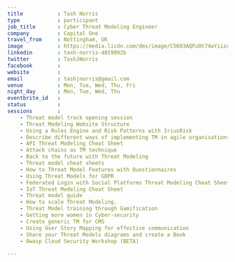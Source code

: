 ```yaml
---
title           : Tash Norris
type            : participant
job_title       : Cyber Threat Modeling Engineer
company         : Capital One
travel_from     : Nottingham, UK
image           : https://media.licdn.com/dms/image/C5603AQFuOt74wYiizA/profile-displayphoto-shrink_200_200/0?e=1532563200&v=beta&t=ZkjP_z-J-sZ6YPImKXIOiz6Gv0WpYkFmtdiHPxUipC0
linkedin        : tash-norris-4019892b
twitter         : TashJNorris
facebook        :
website         :
email           : tashjnorris@gmail.com
venue           : Mon, Tue, Wed, Thu, Fri
night_day       : Mon, Tue, Wed, Thu
eventbrite_id   :
status          :
sessions        :
    - Threat model track opening session
    - Threat Modeling Website Structure
    - Using a Rules Engine and Risk Patterns with IriusRisk
    - Describe different ways of implementing TM in agile organisations
    - API Threat Modeling Cheat Sheet
    - Attack chains as TM technique
    - Back to the future with Threat Modeling
    - Threat model cheat sheets
    - How to Threat Model Features with Questionnaires
    - Using Threat Models for GDPR
    - Federated Login with Social Platforms Threat Modeling Cheat Sheet
    - IoT Threat Modeling Cheat Sheet
    - Threat model guide
    - How to scale Threat Modeling.
    - Threat Model training through Gamification
    - Getting more women in Cyber-security
    - Create generic TM for CMS
    - Using User Story Mapping for effective communication
    - Share your Threat Models diagrams and create a Book
    - Owasp Cloud Security Workshop (BETA)
    
---
```

